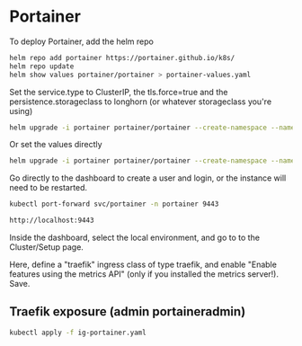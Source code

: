 # Portainer

To deploy Portainer, add the helm repo

```bash
helm repo add portainer https://portainer.github.io/k8s/
helm repo update
helm show values portainer/portainer > portainer-values.yaml
```

Set the service.type to ClusterIP, the tls.force=true and the persistence.storageclass to longhorn (or whatever storageclass you're using)

```bash
helm upgrade -i portainer portainer/portainer --create-namespace --namespace portainer -f portainer-values.yaml
```

Or set the values directly

```bash
helm upgrade -i portainer portainer/portainer --create-namespace --namespace portainer --set service.type=ClusterIP --set tls.force=true --set persistence.storageclass=longhorn-vdisk
```

Go directly to the dashboard to create a user and login, or the instance will need to be restarted.

```bash
kubectl port-forward svc/portainer -n portainer 9443
```

```bash
http://localhost:9443
```

Inside the dashboard, select the local environment, and go to to the Cluster/Setup page.

Here, define a "traefik" ingress class of type traefik, and enable "Enable features using the metrics API" (only if you installed the metrics server!). Save.

## Traefik exposure (admin portaineradmin)

```bash
kubectl apply -f ig-portainer.yaml
```
